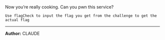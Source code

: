 Now you’re really cooking. Can you pwn this service?

`Use flagCheck to input the flag you get from the challenge to get the actual flag`

---
**Author:** CLAUDE